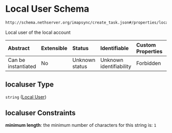 # Local User Schema

```txt
http://schema.nethserver.org/imapsync/create_task.json#/properties/localuser
```

Local user of the local account

| Abstract            | Extensible | Status         | Identifiable            | Custom Properties | Additional Properties | Access Restrictions | Defined In                                                              |
| :------------------ | :--------- | :------------- | :---------------------- | :---------------- | :-------------------- | :------------------ | :---------------------------------------------------------------------- |
| Can be instantiated | No         | Unknown status | Unknown identifiability | Forbidden         | Allowed               | none                | [create\_task.json\*](imapsync/create_task.json "open original schema") |

## localuser Type

`string` ([Local User](create_task-properties-local-user.md))

## localuser Constraints

**minimum length**: the minimum number of characters for this string is: `1`
